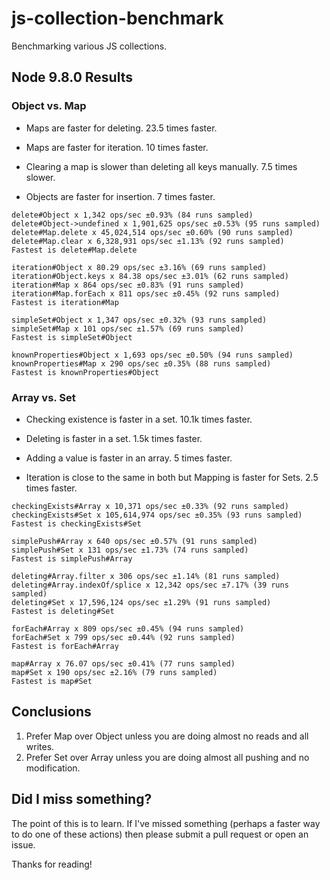 # js-collection-benchmark
Benchmarking various JS collections.

## Node 9.8.0 Results

### Object vs. Map

* Maps are faster for deleting. 23.5 times faster.
* Maps are faster for iteration. 10 times faster.

* Clearing a map is slower than deleting all keys manually. 7.5 times slower.

* Objects are faster for insertion. 7 times faster.

```shell
delete#Object x 1,342 ops/sec ±0.93% (84 runs sampled)
delete#Object->undefined x 1,901,625 ops/sec ±0.53% (95 runs sampled)
delete#Map.delete x 45,024,514 ops/sec ±0.60% (90 runs sampled)
delete#Map.clear x 6,328,931 ops/sec ±1.13% (92 runs sampled)
Fastest is delete#Map.delete
```

```shell
iteration#Object x 80.29 ops/sec ±3.16% (69 runs sampled)
iteration#Object.keys x 84.38 ops/sec ±3.01% (62 runs sampled)
iteration#Map x 864 ops/sec ±0.83% (91 runs sampled)
iteration#Map.forEach x 811 ops/sec ±0.45% (92 runs sampled)
Fastest is iteration#Map
```

```shell
simpleSet#Object x 1,347 ops/sec ±0.32% (93 runs sampled)
simpleSet#Map x 101 ops/sec ±1.57% (69 runs sampled)
Fastest is simpleSet#Object
```

```shell
knownProperties#Object x 1,693 ops/sec ±0.50% (94 runs sampled)
knownProperties#Map x 290 ops/sec ±0.35% (88 runs sampled)
Fastest is knownProperties#Object
```

### Array vs. Set

* Checking existence is faster in a set. 10.1k times faster.
* Deleting is faster in a set. 1.5k times faster.

* Adding a value is faster in an array. 5 times faster.

* Iteration is close to the same in both but Mapping is faster for Sets. 2.5 times faster.

```shell
checkingExists#Array x 10,371 ops/sec ±0.33% (92 runs sampled)
checkingExists#Set x 105,614,974 ops/sec ±0.35% (93 runs sampled)
Fastest is checkingExists#Set
```

```shell
simplePush#Array x 640 ops/sec ±0.57% (91 runs sampled)
simplePush#Set x 131 ops/sec ±1.73% (74 runs sampled)
Fastest is simplePush#Array
```

```shell
deleting#Array.filter x 306 ops/sec ±1.14% (81 runs sampled)
deleting#Array.indexOf/splice x 12,342 ops/sec ±7.17% (39 runs sampled)
deleting#Set x 17,596,124 ops/sec ±1.29% (91 runs sampled)
Fastest is deleting#Set
```

```shell
forEach#Array x 809 ops/sec ±0.45% (94 runs sampled)
forEach#Set x 799 ops/sec ±0.44% (92 runs sampled)
Fastest is forEach#Array
```

```shell
map#Array x 76.07 ops/sec ±0.41% (77 runs sampled)
map#Set x 190 ops/sec ±2.16% (79 runs sampled)
Fastest is map#Set
```

## Conclusions

1. Prefer Map over Object unless you are doing almost no reads and all writes.
2. Prefer Set over Array unless you are doing almost all pushing and no modification.

## Did I miss something?

The point of this is to learn. If I've missed something (perhaps a faster way to do one of these actions) then please submit a pull request or open an issue.

Thanks for reading!
